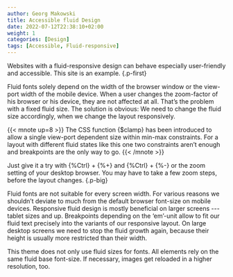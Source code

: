 ```yaml
---
author: Georg Makowski
title: Accessible fluid Design
date: 2022-07-12T22:38:10+02:00
weight: 1
categories: [Design]
tags: [Accessible, Fluid-responsive]
---
```


Websites with a fluid-responsive design can behave especially user-friendly and accessible. This site is an example.
{.p-first}
<!--more-->

Fluid fonts solely depend on the width of the browser window or the view-port width of the mobile device. When a user changes the zoom-factor of his browser or his device, they are not affected at all. That’s the problem with a fixed fluid size. The solution is obvious: We need to change the fluid size accordingly, when we change the layout responsively.

{{< mnote up=8 >}}
The CSS function {$clamp} has been introduced to allow a single view-port dependent size within min-max constraints. For a layout with different fluid states like this one two constraints aren’t enough and breakpoints are the only way to go.
{{< /mnote >}}

Just give it a try with {%Ctrl} + {%+} and {%Ctrl} + {%-} or the zoom setting of your desktop browser. You may have to take a few zoom steps, before the layout changes.
{.p-big}

Fluid fonts are not suitable for every screen width. For various reasons we shouldn’t deviate to much from the default browser font-size on mobile devices. Responsive fluid design is mostly beneficial on larger screens --- tablet sizes and up. Breakpoints depending on the ‘em’-unit allow to fit our fluid text precisely into the variants of our responsive layout. On large desktop screens we need to stop the fluid growth again, because their height is usually more restricted than their width.

This theme does not only use fluid sizes for fonts. All elements rely on the same fluid base font-size. If necessary, images get reloaded in a higher resolution, too.
